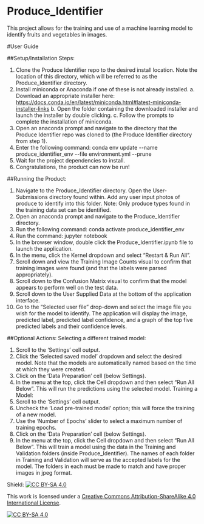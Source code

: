 # Produce_Identifier
This project allows for the training and use of a machine learning model to identify fruits and vegetables in images.

#User Guide

##Setup/Installation Steps:
1.	Clone the Produce Identifier repo to the desired install location. Note the location of this directory, which will be referred to as the Produce_Identifier directory.
2.	Install miniconda or Anaconda if one of these is not already installed.
a.	Download an appropriate installer here: https://docs.conda.io/en/latest/miniconda.html#latest-miniconda-installer-links
b.	Open the folder containing the downloaded installer and launch the installer by double clicking.
c.	Follow the prompts to complete the installation of miniconda.
3.	Open an anaconda prompt and navigate to the directory that the Produce Identifier repo was cloned to (the Produce Identifier directory from step 1).
4.	Enter the following command: conda env update --name produce_identifier_env --file environment.yml --prune
5.	Wait for the project dependencies to install.
6.	Congratulations, the product can now be run!

##Running the Product:
1.	Navigate to the Produce_Identifier directory. Open the User-Submissions directory found within. Add any user input photos of produce to identify into this folder. Note: Only produce types found in the training data set can be identified.
2.	Open an anaconda prompt and navigate to the Produce_Identifier directory.
3.	Run the following command: conda activate produce_identifier_env
4.	Run the command: jupyter notebook
5.	In the browser window, double click the Produce_Identifier.ipynb file to launch the application.
6.	In the menu, click the Kernel dropdown and select “Restart & Run All”.
7.	Scroll down and view the Training Image Counts visual to confirm that training images were found (and that the labels were parsed appropriately).
8.	Scroll down to the Confusion Matrix visual to confirm that the model appears to perform well on the test data.
9.	Scroll down to the User Supplied Data at the bottom of the application interface.
10.	Go to the “Selected user file” drop-down and select the image file you wish for the model to identify. The application will display the image, predicted label, predicted label confidence, and a graph of the top five predicted labels and their confidence levels.

##Optional Actions:
Selecting a different trained model:
1.	Scroll to the ‘Settings’ cell output.
2.	Click the ‘Selected saved model’ dropdown and select the desired model. Note that the models are automatically named based on the time at which they were created. 
3.	Click on the ‘Data Preparation’ cell (below Settings).
4.	In the menu at the top, click the Cell dropdown and then select “Run All Below”. This will run the predictions using the selected model.
Training a Model:
1.	Scroll to the ‘Settings’ cell output.
2.	Uncheck the ‘Load pre-trained model’ option; this will force the training of a new model.
3.	Use the ‘Number of Epochs’ slider to select a maximum number of training epochs.
4.	Click on the ‘Data Preparation’ cell (below Settings).
5.	In the menu at the top, click the Cell dropdown and then select “Run All Below”. This will train a model using the data in the Training and Validation folders (inside Produce_Identifier). The names of each folder in Training and Validation will serve as the accepted labels for the model. The folders in each must be made to match and have proper images in jpeg format.



Shield: [![CC BY-SA 4.0][cc-by-sa-shield]][cc-by-sa]

This work is licensed under a
[Creative Commons Attribution-ShareAlike 4.0 International License][cc-by-sa].

[![CC BY-SA 4.0][cc-by-sa-image]][cc-by-sa]

[cc-by-sa]: http://creativecommons.org/licenses/by-sa/4.0/
[cc-by-sa-image]: https://licensebuttons.net/l/by-sa/4.0/88x31.png
[cc-by-sa-shield]: https://img.shields.io/badge/License-CC%20BY--SA%204.0-lightgrey.svg
